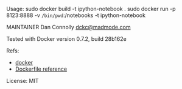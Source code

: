 Usage:
sudo docker build -t ipython-notebook .
sudo docker run -p 8123:8888 -v `/bin/pwd`:/notebooks  -t ipython-notebook

MAINTAINER Dan Connolly <dckc@madmode.com>

Tested with Docker version 0.7.2, build 28b162e

Refs:
 - [docker](http://www.docker.io/)
 - [Dockerfile reference](http://docs.docker.io/en/latest/use/builder/)

License: MIT

